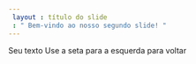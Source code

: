 ```yaml
---
 layout : título do slide
 : " Bem-vindo ao nosso segundo slide! "
---
```

Seu texto 
Use a seta para a esquerda para voltar

